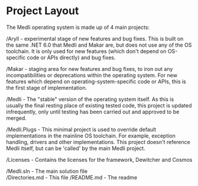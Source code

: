 # Project Layout
The Medli operating system is made up of 4 main projects:

/Aryll - experimental stage of new features and bug fixes. This is built on the same .NET 6.0 that Medli and Makar are, 
but does not use any of the OS toolchain. It is only used for new features (which don't depend on OS-specific code or APIs directly) and bug fixes.
  
/Makar - staging area for new features and bug fixes, to iron out any incompatibilities  or deprecations within the 
operating system. For new features which depend on operating-system-specific code or APIs, this is the first stage of implementation. 
  
/Medli - The "stable" version of the operating system itself. As this is usually the final resting place of existing tested code,
this project is updated infrequently, only until testing has been carried out and approved to be merged.

/Medli.Plugs - This minimal project is used to override default implementations in the mainline OS toolchain. For example, exception handling, 
drivers and other implementations. This project doesn't reference Medli itself, but can be 'called' by the main Medli project.
  
/Licenses			- Contains the licenses for the framework, Dewitcher and Cosmos  

/Medli.sln			- The main solution file  
/Directories.md		- This file 
/README.md				- The readme  
  
